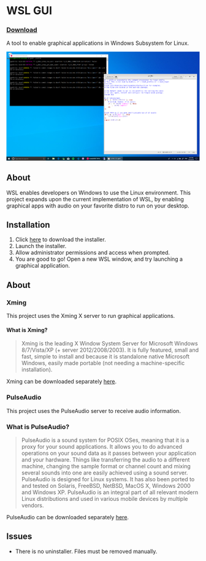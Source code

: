 # WSL GUI 
### [Download](https://github.com/KentoNishi/WSL-GUI/raw/v3/wsl-gui-installer.exe)
A tool to enable graphical applications in Windows Subsystem for Linux.

![gedit](images/gedit.png)

## About
WSL enables developers on Windows to use the Linux environment. This project expands upon the current implementation of WSL, by enabling graphical apps with audio on your favorite distro to run on your desktop. 

## Installation
1. Click [here](https://github.com/KentoNishi/WSL-GUI/raw/v3/wsl-gui-installer.exe) to download the installer.
2. Launch the installer.
4. Allow administrator permissions and access when prompted.
5. You are good to go! Open a new WSL window, and try launching a graphical application.

## About
### Xming
This project uses the Xming X server to run graphical applications.
#### What is Xming?
> Xming is the leading X Window System Server for Microsoft Windows 8/7/Vista/XP (+ server 2012/2008/2003). It is fully featured, small and fast, simple to install and because it is standalone native Microsoft Windows, easily made portable (not needing a machine-specific installation).

Xming can be downloaded separately [here](https://sourceforge.net/projects/xming/).

### PulseAudio
This project uses the PulseAudio server to receive audio information.
### What is PulseAudio?
> PulseAudio is a sound system for POSIX OSes, meaning that it is a proxy for your sound applications. It allows you to do advanced operations on your sound data as it passes between your application and your hardware. Things like transferring the audio to a different machine, changing the sample format or channel count and mixing several sounds into one are easily achieved using a sound server.
PulseAudio is designed for Linux systems. It has also been ported to and tested on Solaris, FreeBSD, NetBSD, MacOS X, Windows 2000 and Windows XP.
PulseAudio is an integral part of all relevant modern Linux distributions and used in various mobile devices by multiple vendors.

PulseAudio can be downloaded separately [here](https://www.freedesktop.org/wiki/Software/PulseAudio/).

## Issues
* There is no uninstaller. Files must be removed manually.